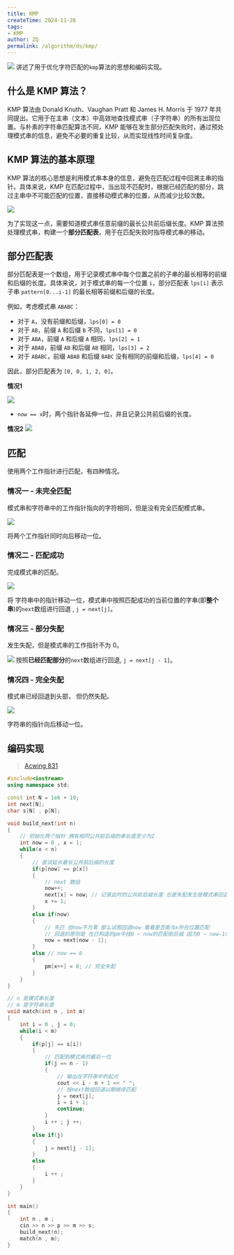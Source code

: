 ```yaml
---
title: KMP
createTime: 2024-11-28
tags:
- KMP
author: ZQ
permalink: /algorithm/ds/kmp/
---
```


![](https://alicloud-pic.oss-cn-shanghai.aliyuncs.com/BlogImg/Algorithm/KMP/KMP.png)
讲述了用于优化字符匹配的`kmp`算法的思想和编码实现。

<!-- more -->

## 什么是 KMP 算法？

KMP 算法由 Donald Knuth、Vaughan Pratt 和 James H. Morris 于 1977 年共同提出。它用于在主串（文本）中高效地查找模式串（子字符串）的所有出现位置。与朴素的字符串匹配算法不同，KMP 能够在发生部分匹配失败时，通过预处理模式串的信息，避免不必要的重复比较，从而实现线性时间复杂度。

## KMP 算法的基本原理

KMP 算法的核心思想是利用模式串本身的信息，避免在匹配过程中回溯主串的指针。具体来说，KMP 在匹配过程中，当出现不匹配时，根据已经匹配的部分，跳过主串中不可能匹配的位置，直接移动模式串的位置，从而减少比较次数。

![](https://alicloud-pic.oss-cn-shanghai.aliyuncs.com/BlogImg/Algorithm/KMP/KMP.png)

为了实现这一点，需要知道模式串任意前缀的最长公共前后缀长度。KMP 算法预处理模式串，构建一个**部分匹配表**，用于在匹配失败时指导模式串的移动。

## 部分匹配表

部分匹配表是一个数组，用于记录模式串中每个位置之前的子串的最长相等的前缀和后缀的长度。具体来说，对于模式串的每一个位置 `i`，部分匹配表 `lps[i]` 表示子串 `pattern[0...i-1]` 的最长相等前缀和后缀的长度。

例如，考虑模式串 `ABABC`：

- 对于 `A`，没有前缀和后缀，`lps[0] = 0`
- 对于 `AB`，前缀 `A` 和后缀 `B` 不同，`lps[1] = 0`
- 对于 `ABA`，前缀 `A` 和后缀 `A` 相同，`lps[2] = 1`
- 对于 `ABAB`，前缀 `AB` 和后缀 `AB` 相同，`lps[3] = 2`
- 对于 `ABABC`，前缀 `ABAB` 和后缀 `BABC` 没有相同的前缀和后缀，`lps[4] = 0`

因此，部分匹配表为 `[0, 0, 1, 2, 0]`。

**情况1** 

![](https://alicloud-pic.oss-cn-shanghai.aliyuncs.com/BlogImg/Algorithm/KMP/BuildNext1.png)

+ `now == x`时，两个指针各延伸一位，并且记录公共前后缀的长度。

**情况2**
![](https://alicloud-pic.oss-cn-shanghai.aliyuncs.com/BlogImg/Algorithm/KMP/BuildNext2.png)
## 匹配

使用两个工作指针进行匹配，有四种情况。

### 情况一 - 未完全匹配

模式串和字符串中的工作指针指向的字符相同，但是没有完全匹配模式串。

![](https://alicloud-pic.oss-cn-shanghai.aliyuncs.com/BlogImg/Algorithm/KMP/MatchedCase1.png)

将两个工作指针同时向后移动一位。

### 情况二 - 匹配成功

完成模式串的匹配。

![](https://alicloud-pic.oss-cn-shanghai.aliyuncs.com/BlogImg/Algorithm/KMP/CompleteMatch.png)

将 字符串中的指针移动一位，模式串中按照匹配成功的当前位置的字串(即**整个串**)的`next`数组进行回退 , `j = next[j]`。

### 情况三 -  部分失配

发生失配，但是模式串的工作指针不为 0。

![](https://alicloud-pic.oss-cn-shanghai.aliyuncs.com/BlogImg/Algorithm/KMP/MisMatch1.png)
按照**已经匹配部分**的`next`数组进行回退, `j = next[j - 1]`。

### 情况四 - 完全失配

模式串已经回退到头部， 但仍然失配。

![](https://alicloud-pic.oss-cn-shanghai.aliyuncs.com/BlogImg/Algorithm/KMP/MisMatch2.png)

字符串的指针向后移动一位。

## 编码实现

> [Acwing 831](https://www.acwing.com/problem/content/833/)

```cpp
#include<iostream>
using namespace std;

const int N = 1e6 + 10;
int next[N];
char s[N] , p[N];

void build_next(int n)
{
	// 初始化两个指针 拥有相同公共前后缀的串长度至少为2
    int now = 0 , x = 1;
    while(x < n)
    {
        // 尝试延长最长公共前后缀的长度
        if(p[now] == p[x])
        {
            // next 数组
            now++;
            next[x] = now; // 记录此时的公共前后缀长度 也是失配发生是模式串回退的位置
            x += 1;
        }
        else if(now)
        {
            // 失匹 但now不为零 那么试图回退now 看看是否能与x所在位置匹配
            // 回退的原则是 在已构造的pm中找0 ~ now的匹配前后缀 因为0 ~ now-1的匹配前后缀和 ~ x-1 的是完全一样的 所以如 p[pm[now-1]]
            now = next[now - 1];
        }
        else // now == 0 
        {
            pm[x++] = 0; // 完全失配
        }
    }
}

// n 是模式串长度
// m 是字符串长度
void match(int n , int m)
{
    int i = 0 , j = 0;
    while(i < m)
    {
        if(p[j] == s[i])
        {
            // 匹配到模式串的最后一位
            if(j == n - 1)
            {
                // 输出在字符串中的起点
                cout << i - n + 1 << " ";
                // 按next数组回退以期继续匹配
                j = next[j];
                i = i + 1;
                continue;
            }
            i ++ ; j ++;
        }
        else if(j)
        {
            j = next[j - 1];
        }
        else
        {
            i ++ ;
        }
    }
}

int main()
{
    int n , m ;
    cin >> n >> p >> m >> s;
    build_next(n);
    match(n , m);
}
```



